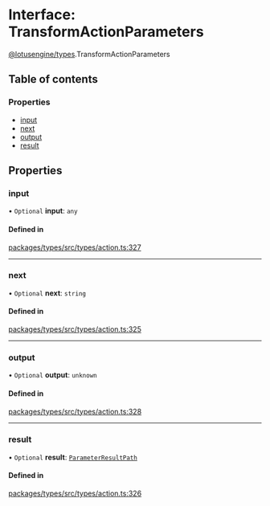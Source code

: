 # Interface: TransformActionParameters

[@lotusengine/types](../wiki/@lotusengine.types).TransformActionParameters

## Table of contents

### Properties

- [input](../wiki/@lotusengine.types.TransformActionParameters#input)
- [next](../wiki/@lotusengine.types.TransformActionParameters#next)
- [output](../wiki/@lotusengine.types.TransformActionParameters#output)
- [result](../wiki/@lotusengine.types.TransformActionParameters#result)

## Properties

### input

• `Optional` **input**: `any`

#### Defined in

[packages/types/src/types/action.ts:327](https://github.com/lotusengine/sdk/blob/fdb90a3/packages/types/src/types/action.ts#L327)

___

### next

• `Optional` **next**: `string`

#### Defined in

[packages/types/src/types/action.ts:325](https://github.com/lotusengine/sdk/blob/fdb90a3/packages/types/src/types/action.ts#L325)

___

### output

• `Optional` **output**: `unknown`

#### Defined in

[packages/types/src/types/action.ts:328](https://github.com/lotusengine/sdk/blob/fdb90a3/packages/types/src/types/action.ts#L328)

___

### result

• `Optional` **result**: [`ParameterResultPath`](../wiki/@lotusengine.types#parameterresultpath)

#### Defined in

[packages/types/src/types/action.ts:326](https://github.com/lotusengine/sdk/blob/fdb90a3/packages/types/src/types/action.ts#L326)
